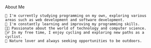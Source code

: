 About Me

    🔭 I'm currently studying programming on my own, exploring various areas such as web development and software development.
    🌱 I'm constantly learning and improving my programming skills.
    👨‍💻 Passionate about the world of technology and computer science.
    🚴‍♂️ In my free time, I enjoy cycling and exploring new paths as a cyclist.
    🌿 Nature lover and always seeking opportunities to be outdoors.

